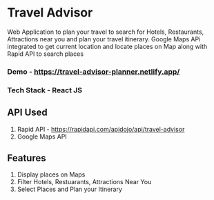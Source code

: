 # Travel Advisor

Web Application to plan your travel to search for Hotels, Restaurants, Attractions near you and plan your travel itinerary. Google Maps APi integrated to get current location and locate places on Map along with Rapid API to search places

### Demo - https://travel-advisor-planner.netlify.app/

### Tech Stack - React JS

## API Used

1. Rapid API - https://rapidapi.com/apidojo/api/travel-advisor
2. Google Maps API

## Features

1. Display places on Maps
2. Filter Hotels, Restuarants, Attractions Near You
3. Select Places and Plan your Itinerary
